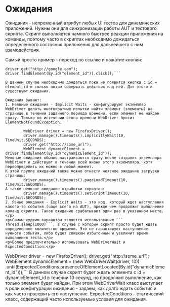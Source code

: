 # Ожидания
Ожидания - непременный атрибут любых UI тестов для динамических приложений. Нужны они для синхронизации работы AUT и тестового скрипта. Скрипт выполняется намного быстрее реакции приложения на команды, поэтому часто в скриптах необходимо дожидаться определенного состояния приложения для дальнейшего с ним взамодействия.

Самый просто пример - переход по ссылке и нажатие кнопки:
```
driver.get("http://google.com");
driver.findElement(By.id("element_id")).click();```

В данном случае необходимо дождаться пока не появится кнопка с id = element_id и только потом совершать действия над ней. Для этого и существуют ожидания.

Ожидания бывают:
1. Неявные ожидания - Implicit Waits - конфигурируют экземпляр WebDriver делать многократные попытки найти элемент (элементы) на странице в течении заданного периода времени, если элемент не найден сразу. Tолько по истечении этого времени WebDriver бросит ElementNotFoundException.

        WebDriver driver = new FirefoxDriver();
        driver.manage().timeouts().implicitlyWait(10, TimeUnit.SECONDS);
        driver.get("http://some_url");
        WebElement dynamicElement = driver.findElement(By.id("dynamicElement_id"));
Неявные ожидания обычно настраиваются сразу после создания экземпляра WebDriver и действуют в течении всей жизни этого экземпляра, хотя переопределить их можно в любой момент.
К этой группе ожиданий также можно отнести неявное ожидание загрузки страницы:
        driver.manage().timeouts().pageLoadTimeout(10, TimeUnit.SECONDS);
А также неявное ожидание отработки скриптов:
        driver.manage().timeouts().setScriptTimeout(10, TimeUnit.SECONDS);
2. Явные ожидания - Explicit Waits - это код, который ждет наступления какого-то события (чаще всего на AUT), прежде чем продолжит выполнение команд скрипта. Такое ожидание срабатывает один раз в указанном месте.</p>
<p>Самым худшим вариантом является использование ```
Thread.sleep(1000)```, в случае с которым скрипт просто будет ждать определенное количество времени. Это не гарантирует наступление нужного события, либо будет слишком избыточным и увеличит время выполнения теста.</p>
<p>Более предпочтительно использовать WebDriverWait и ExpectedCondition:</p>
```
WebDriver driver = new FirefoxDriver();
driver.get("http://some_url");
WebElement dynamicElement = (new WebDriverWait(driver, 10))
  .until(ExpectedConditions.presenceOfElementLocated(By.id("dynamicElement_id")));```
  В данном случае скрипт будет ждать элемента c id = dynamicElement_id в течении 10 секунд, но продолжит выполнение, как только элемент будет найден. При этом WebDriverWait класс выступает в роли конфигурации ожидания - задаем, как долго ждать события и как часто проверять его наступление.
  ExpectedConditions - статический класс, содержащий часто используемые условия для ожидания.
